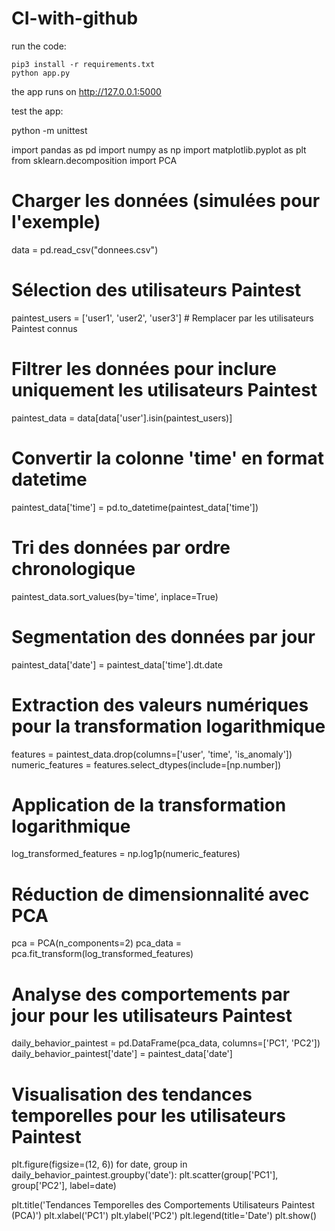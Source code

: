 # CI-with-github

run the code:

    pip3 install -r requirements.txt
    python app.py

the app runs on http://127.0.0.1:5000

test the app:

python -m unittest 



import pandas as pd
import numpy as np
import matplotlib.pyplot as plt
from sklearn.decomposition import PCA

# Charger les données (simulées pour l'exemple)
data = pd.read_csv("donnees.csv")

# Sélection des utilisateurs Paintest
paintest_users = ['user1', 'user2', 'user3']  # Remplacer par les utilisateurs Paintest connus

# Filtrer les données pour inclure uniquement les utilisateurs Paintest
paintest_data = data[data['user'].isin(paintest_users)]

# Convertir la colonne 'time' en format datetime
paintest_data['time'] = pd.to_datetime(paintest_data['time'])

# Tri des données par ordre chronologique
paintest_data.sort_values(by='time', inplace=True)

# Segmentation des données par jour
paintest_data['date'] = paintest_data['time'].dt.date

# Extraction des valeurs numériques pour la transformation logarithmique
features = paintest_data.drop(columns=['user', 'time', 'is_anomaly'])
numeric_features = features.select_dtypes(include=[np.number])

# Application de la transformation logarithmique
log_transformed_features = np.log1p(numeric_features)

# Réduction de dimensionnalité avec PCA
pca = PCA(n_components=2)
pca_data = pca.fit_transform(log_transformed_features)

# Analyse des comportements par jour pour les utilisateurs Paintest
daily_behavior_paintest = pd.DataFrame(pca_data, columns=['PC1', 'PC2'])
daily_behavior_paintest['date'] = paintest_data['date']

# Visualisation des tendances temporelles pour les utilisateurs Paintest
plt.figure(figsize=(12, 6))
for date, group in daily_behavior_paintest.groupby('date'):
    plt.scatter(group['PC1'], group['PC2'], label=date)

plt.title('Tendances Temporelles des Comportements Utilisateurs Paintest (PCA)')
plt.xlabel('PC1')
plt.ylabel('PC2')
plt.legend(title='Date')
plt.show()
